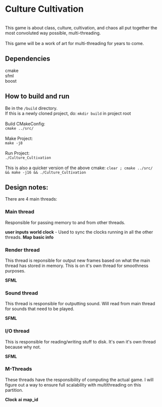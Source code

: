 # Culture Cultivation
\
This game is about class, culture, cultivation, and chaos all put together the most convoluted way possible, multi-threading.\
\
This game will be a work of art for multi-threading for years to come.


## Dependencies
cmake\
sfml\
boost
## How to build and run

Be in the `/build` directory.\
If this is a newly cloned project, do: `mkdir build` in project root\
\
Build CMakeConfig:\
`cmake ../src/`\
\
Make Project:\
`make -j8`\
\
Run Project:\
`./Culture_Cultivation`\
\
This is also a quicker version of the above cmake:
`clear ; cmake ../src/ && make -j16 && ./Culture_Cultivation`

## Design notes:

There are 4 main threads:

### Main thread
Responsible for passing memory to and from other threads.

**user inputs**
**world clock**  - Used to sync the clocks running in all the other threads.
**Map**
**basic info**

### Render thread
This thread is reponsible for output new frames based on what the main thread has stored in memory. This is on it's own thread for smoothness purposes.

**SFML**


### Sound thread
This thread is responsible for outputting sound. Will read from main thread for sounds that need to be played.

**SFML**

### I/O thread
This is responsible for reading/writing stuff to disk. It's own it's own thread because why not.

**SFML**

### M-Threads
These threads have the responsibility of computing the actual game. 
I will figure out a way to ensure full scalability with multithreading on this partition.

**Clock**
**ai**
**map_id**
